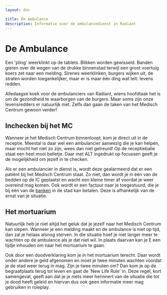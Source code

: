 ```yaml
---
layout: doc

title: De Ambulance
description: Informatie over de ambulancedienst in Radiant
---
```


# De Ambulance

Een 'pling' weerklinkt op de tablets. Blikken worden gewisseld. Banden gieren over de wegen van de drukke binnenstad terwijl een groot voertuig koers zet naar een melding. Sirenes weerklinken, burgers wijken uit, de straten worden toegankelijker, maar er is maar één ding wat telt: levens redden.

Alledaagse koek voor de ambulanciers van Radiant, wiens hoofdtaak het is om de gezondheid te waarborgen van de burgers. Maar soms zijn onze levensredders er natuurlijk niet. Zelfs dan gaan de taken van het Medisch Centrum gewoon verder!

## Inchecken bij het MC

Wanneer je het Medisch Centrum binnenloopt, kom je direct uit in de receptie. Meestal is daar wel een ambulancier aanwezig die je kan helpen, maar mocht het niet zo zijn, wees dan niet getreurd! Op de receptiebalie staat een heel mooi belletje. Daar met ALT ingedrukt op focussen geeft je de mogelijkheid om jezelf in te checken.

Als er een ambulancier in dienst is, wordt deze gealarmeerd dat er een patiënt bij het Medisch Centrum staat. Zo niet, dan wordt je in één van de bedden op de IC geplaatst en wacht een kleine timer af voordat je weer overeind mag komen. Ook wordt er een factuur naar je toegestuurd, die je bij één van de [banken](./bank.md) in de stad kan betalen. Deze is afhankelijk van de ernst van je situatie.

## Het mortuarium

Natuurlijk heb je niet altijd het geluk dat je jezelf naar het Medisch Centrum kan slepen. Wanneer je een melding maakt en de ambulance is niet op tijd, dan zal je helaas alsnog sterven. In die situatie hoef je niet langer meer te wachten op de ambulance als je dat niet wil. In plaats daarvan kan je E een tijdje inhouden om naar het mortuarium te gaan.

Ook door een doodverklaring kom je in het mortuarium terecht. Daar wordt onder andere je geld afgenomen en moet je twee minuten wachten voordat je de stad weer terug in mag. Zijn je twee minuten om? Dan kom je op de begraafplaats terug tot leven en gaat de 'New Life Rule' in. Deze regel, kort samengevat, geeft aan dat je je niets meer herinnert van de situatie die tot je dood heeft geleid en hiervan dus ook geen informatie meer mag gebruiken in roleplay.